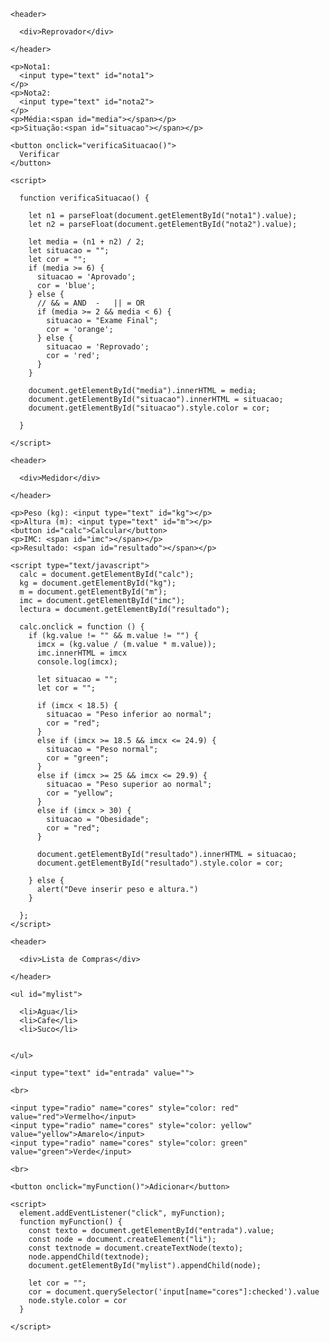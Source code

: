 <!DOCTYPE html>
<html lang="">

<head>
  <meta charset="utf-8">
  <title>Trabalho Javascript</title>

  <link rel="stylesheet" href="style.css">
</head>

<body>

  <section>

    <header>

      <div>Reprovador</div>

    </header>

    <p>Nota1:
      <input type="text" id="nota1">
    </p>
    <p>Nota2:
      <input type="text" id="nota2">
    </p>
    <p>Média:<span id="media"></span></p>
    <p>Situação:<span id="situacao"></span></p>

    <button onclick="verificaSituacao()">
      Verificar
    </button>

    <script>

      function verificaSituacao() {

        let n1 = parseFloat(document.getElementById("nota1").value);
        let n2 = parseFloat(document.getElementById("nota2").value);

        let media = (n1 + n2) / 2;
        let situacao = "";
        let cor = "";
        if (media >= 6) {
          situacao = 'Aprovado';
          cor = 'blue';
        } else {
          // && = AND  -   || = OR
          if (media >= 2 && media < 6) {
            situacao = "Exame Final";
            cor = 'orange';
          } else {
            situacao = 'Reprovado';
            cor = 'red';
          }
        }

        document.getElementById("media").innerHTML = media;
        document.getElementById("situacao").innerHTML = situacao;
        document.getElementById("situacao").style.color = cor;

      }

    </script>

  </section>

  <section>

    <header>

      <div>Medidor</div>

    </header>

    <p>Peso (kg): <input type="text" id="kg"></p>
    <p>Altura (m): <input type="text" id="m"></p>
    <button id="calc">Calcular</button>
    <p>IMC: <span id="imc"></span></p>
    <p>Resultado: <span id="resultado"></span></p>

    <script type="text/javascript">
      calc = document.getElementById("calc");
      kg = document.getElementById("kg");
      m = document.getElementById("m");
      imc = document.getElementById("imc");
      lectura = document.getElementById("resultado");

      calc.onclick = function () {
        if (kg.value != "" && m.value != "") {
          imcx = (kg.value / (m.value * m.value));
          imc.innerHTML = imcx
          console.log(imcx);

          let situacao = "";
          let cor = "";

          if (imcx < 18.5) {
            situacao = "Peso inferior ao normal";
            cor = "red";
          }
          else if (imcx >= 18.5 && imcx <= 24.9) {
            situacao = "Peso normal";
            cor = "green";
          }
          else if (imcx >= 25 && imcx <= 29.9) {
            situacao = "Peso superior ao normal";
            cor = "yellow";
          }
          else if (imcx > 30) {
            situacao = "Obesidade";
            cor = "red";
          }

          document.getElementById("resultado").innerHTML = situacao;
          document.getElementById("resultado").style.color = cor;

        } else {
          alert("Deve inserir peso e altura.")
        }

      };
    </script>

  </section>

  <section>

    <header>

      <div>Lista de Compras</div>

    </header>

    <ul id="mylist">

      <li>Agua</li>
      <li>Cafe</li>
      <li>Suco</li>


    </ul>

    <input type="text" id="entrada" value="">

    <br>

    <input type="radio" name="cores" style="color: red" value="red">Vermelho</input>
    <input type="radio" name="cores" style="color: yellow" value="yellow">Amarelo</input>
    <input type="radio" name="cores" style="color: green" value="green">Verde</input>

    <br>

    <button onclick="myFunction()">Adicionar</button>

    <script>
      element.addEventListener("click", myFunction);
      function myFunction() {
        const texto = document.getElementById("entrada").value;
        const node = document.createElement("li");
        const textnode = document.createTextNode(texto);
        node.appendChild(textnode);
        document.getElementById("mylist").appendChild(node);

        let cor = "";
        cor = document.querySelector('input[name="cores"]:checked').value
        node.style.color = cor
      }

    </script>

  </section>

  <footer></footer>
</body>

</html>
